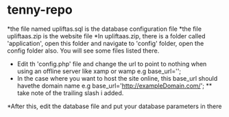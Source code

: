 # tenny-repo
*the file named upliftas.sql is the database configuration file
*the file upliftaas.zip is the website file
*In upliftaas.zip, there is a folder called 'application', open this folder and navigate to 'config' folder, open the config folder also. You will see some files listed there. 
* Edit th 'config.php' file and change the url to point to nothing when using an offline server like xamp or wamp e.g base_url='';
* In the case where you want to host the site online, this base_url should havethe domain name e.g base_url='http://exampleDomain.com/';
** take note of the trailing slash i added.

*After this, edit the database file and put your database parameters in there
